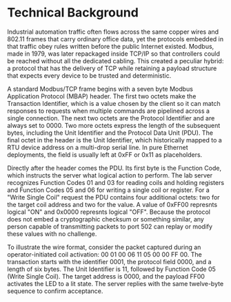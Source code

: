 # Technical Background

  Industrial automation traffic often flows across the same copper wires and 802.11 frames that carry ordinary office data, yet the protocols embedded in that traffic obey rules written before the public Internet existed. Modbus, made in 1979, was later repackaged inside TCP/IP so that controllers could be reached without all the dedicated cabling. This created a peculiar hybrid: a protocol that has the delivery of TCP while retaining a payload structure that expects every device to be trusted and deterministic. 

  A standard Modbus/TCP frame begins with a seven byte Modbus Application Protocol (MBAP) header. The first two octets make the Transaction Identifier, which is a value chosen by the client so it can match responses to requests when multiple commands are pipelined across a single connection. The next two octets are the Protocol Identifier and are always set to 0000. Two more octets express the length of the subsequent bytes, including the Unit Identifier and the Protocol Data Unit (PDU). The final octet in the header is the Unit Identifier, which historically mapped to a RTU device address on a multi-drop serial line. In pure Ethernet deployments, the field is usually left at 0xFF or 0x11 as placeholders. 

  Directly after the header comes the PDU. Its first byte is the Function Code, which instructs the server what logical action to perform. The lab server recognizes Function Codes 01 and 03 for reading coils and holding registers and Function Codes 05 and 06 for writing a single coil or register. For a "Write Single Coil" request the PDU contains four additional octets: two for the target coil address and two for the value. A value of 0xFF00 represnts logical "ON" and 0x0000 represnts logical "OFF". Because the protocol does not embed a cryptographic checksum or something similar, any person capable of transmitting packets to port 502 can replay or modify these values with no challenge. 

  To illustrate the wire format, consider the packet captured during an operator-initiated coil activation: 00 01 00 06 11 05 00 00 FF 00. The transaction starts with the identifier 0001, the protocol field 0000, and a length of six bytes. The Unit Identifier is 11, followed by Function Code 05 (Write Single Coil). The target address is 0000, and the payload FF00 activates the LED to a lit state. The server replies with the same twelve-byte sequence to confirm acceptance.
  
